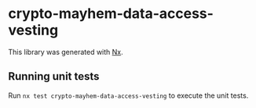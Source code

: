 # crypto-mayhem-data-access-vesting

This library was generated with [Nx](https://nx.dev).

## Running unit tests

Run `nx test crypto-mayhem-data-access-vesting` to execute the unit tests.
